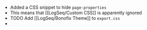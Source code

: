 - Added a CSS snippet to hide `page-properties`
- This means that [[LogSeq/Custom CSS]] is apparently ignored
- TODO Add [[LogSeq/Bonofix Theme]] to `export.css`
-